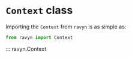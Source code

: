# **`Context`** class

Importing the `Context` from `ravyn` is as simple as:

```python
from ravyn import Context
```

::: ravyn.Context
